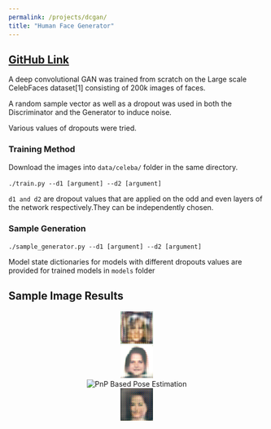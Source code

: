 ```yaml
---
permalink: /projects/dcgan/
title: "Human Face Generator"
---
```



## [GitHub Link](https://github.com/PSRahul/dcgan)



A deep convolutional GAN was trained from scratch on the Large scale CelebFaces dataset[1] consisting of 200k images of faces.

A random sample vector as well as a dropout was used in both the Discriminator and the Generator to induce noise.

Various values of dropouts were tried.

### Training Method 

Download the images into <code>data/celeba/</code> folder in the same directory.

<code>./train.py --d1 [argument] --d2 [argument] </code>

<code>d1 and d2</code> are dropout values that are applied on the odd and even layers of the network respectively.They can be independently chosen.

### Sample Generation

<code>./sample_generator.py --d1 [argument] --d2 [argument] </code>

Model state dictionaries for models with different dropouts values are provided for trained models in <code>models</code> folder


## Sample Image Results

<center><img src="/assets/images/dcgan/dp12dp20.png" alt="PnP Based Pose Estimation"></center>
<center><img src="/assets/images/dcgan/dp17dp27_2.png" alt="PnP Based Pose Estimation"></center>
<center><img src="/assets/images/dcgab/dp17dp27.png" alt="PnP Based Pose Estimation"></center>
<center><img src="/assets/images/dcgan/dp16dp20_2.png" alt="PnP Based Pose Estimation"></center>
